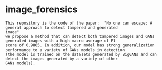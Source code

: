 # image_forensics
    This repository is the code of the paper:  "No one can escape: A general approach to detect tampered and generated
    image"
    we propose a method that can detect both tampered images and GANs generated images with a high macro average of F1 
    score of 0.9865. In addition, our model has strong generalization performance to a variety of GANs models in detection
    (the model is trained on the datasets generated by BigGANs and can detect the images generated by a variety of other 
    GANs models). 
